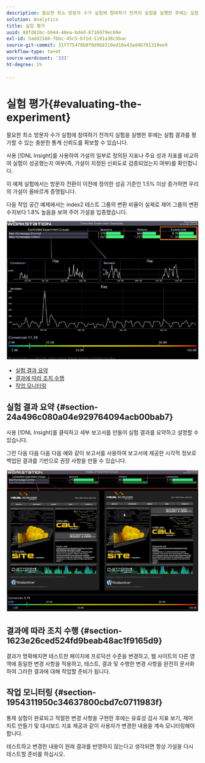 ```yaml
---
description: 필요한 최소 방문자 수가 실험에 참여하기 전까지 실험을 실행한 후에는 실험 결과를 평가할 수 있는 충분한 통계 신뢰도를 확보할 수 있습니다.
solution: Analytics
title: 실험 평가
uuid: 88fd81bc-b944-48ea-bd4d-8716979ec69e
exl-id: 5add2168-f6bc-45c5-bf1d-1191a38c5bac
source-git-commit: 31f775478b0f0d968310ed10a43ad46791319ee9
workflow-type: tm+mt
source-wordcount: '333'
ht-degree: 1%

---
```


# 실험 평가{#evaluating-the-experiment}

필요한 최소 방문자 수가 실험에 참여하기 전까지 실험을 실행한 후에는 실험 결과를 평가할 수 있는 충분한 통계 신뢰도를 확보할 수 있습니다.

사용 [!DNL Insight]를 사용하여 가설의 일부로 정의된 지표나 주요 성과 지표를 비교하여 실험이 성공했는지 여부(즉, 가설이 지정된 신뢰도로 검증되었는지 여부)를 확인합니다.

이 예제 실험에서는 방문자 전환이 이전에 정의한 성공 기준인 1.5% 이상 증가하면 우리의 가설이 올바르게 증명됩니다.

다음 작업 공간 예제에서는 index2 테스트 그룹의 변환 비율이 실제로 제어 그룹의 변환 수치보다 1.8% 높음을 보여 주어 가설을 입증했습니다.

![](assets/experimentresults.png)

* [실험 결과 요약](../../../home/c-undst-ctrld-exp/c-vw-rslts/c-ev-exp.md#section-24a496c080a04e929764094acb00bab7)
* [결과에 따라 조치 수행](../../../home/c-undst-ctrld-exp/c-vw-rslts/c-ev-exp.md#section-1623e26ced524fd9beab48ac1f9165d9)
* [작업 모니터링](../../../home/c-undst-ctrld-exp/c-vw-rslts/c-ev-exp.md#section-1954311950c34637800cbd7c0711983f)

## 실험 결과 요약 {#section-24a496c080a04e929764094acb00bab7}

사용 [!DNL Insight]를 클릭하고 세부 보고서를 만들어 실험 결과를 요약하고 설명할 수 있습니다.

그런 다음 다음 다음 다음 예와 같이 보고서를 사용하여 보고서에 제공한 시각적 정보로 백업된 결과를 기반으로 권장 사항을 만들 수 있습니다.

![](assets/experimentresults2.png)

## 결과에 따라 조치 수행 {#section-1623e26ced524fd9beab48ac1f9165d9}

결과가 명확해지면 테스트한 페이지에 프로덕션 수준을 변경하고, 웹 사이트의 다른 영역에 동일한 변경 사항을 적용하고, 테스트, 결과 및 수행한 변경 사항을 완전히 문서화하여 그러한 결과에 대해 작업할 준비가 됩니다.

## 작업 모니터링 {#section-1954311950c34637800cbd7c0711983f}

통제 실험이 완료되고 적절한 변경 사항을 구현한 후에는 유효성 검사 지표 보기, 제어 차트 만들기 및 대시보드 지표 제공과 같이 사용자가 변경한 내용을 계속 모니터링해야 합니다.

테스트하고 변경한 내용이 원래 결과를 반영하지 않는다고 생각되면 항상 가설을 다시 테스트할 준비를 하십시오.

